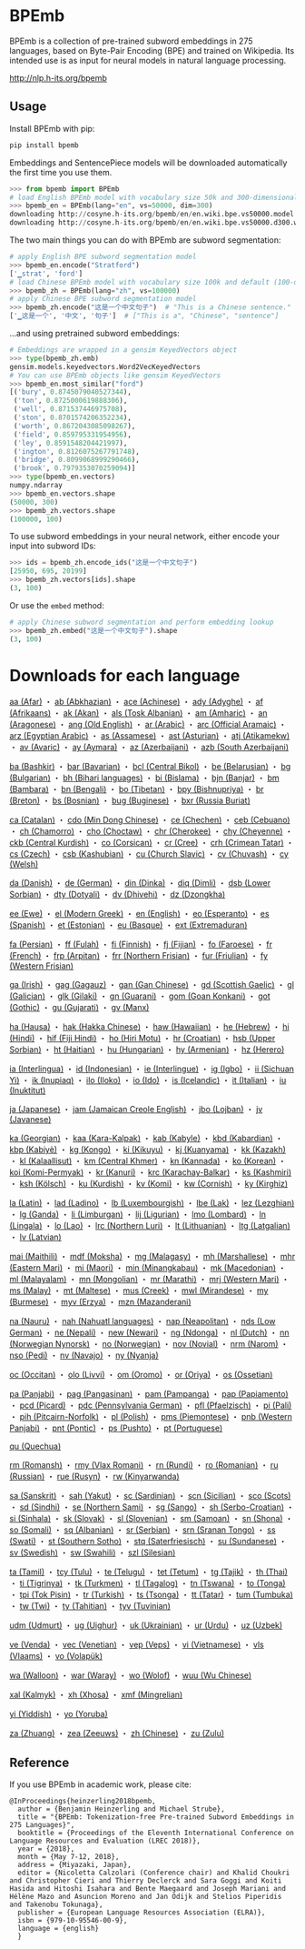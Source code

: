 # BPEmb

BPEmb is a collection of pre-trained subword embeddings in 275 languages, based on Byte-Pair Encoding (BPE) and trained on Wikipedia. Its intended use is as input for neural models in natural language processing.

http://nlp.h-its.org/bpemb

## Usage

Install BPEmb with pip:

```bash
pip install bpemb
```

Embeddings and SentencePiece models will be downloaded automatically the first time you use them.

```python
>>> from bpemb import BPEmb
# load English BPEmb model with vocabulary size 50k and 300-dimensional embeddings
>>> bpemb_en = BPEmb(lang="en", vs=50000, dim=300)
downloading http://cosyne.h-its.org/bpemb/en/en.wiki.bpe.vs50000.model
downloading http://cosyne.h-its.org/bpemb/en/en.wiki.bpe.vs50000.d300.w2v.bin.tar.gz
```

The two main things you can do with BPEmb are subword segmentation:
```python
# apply English BPE subword segmentation model
>>> bpemb_en.encode("Stratford")
['▁strat', 'ford']
# load Chinese BPEmb model with vocabulary size 100k and default (100-dim) embeddings
>>> bpemb_zh = BPEmb(lang="zh", vs=100000)
# apply Chinese BPE subword segmentation model
>>> bpemb_zh.encode("这是一个中文句子")  # "This is a Chinese sentence."
['▁这是一个', '中文', '句子']  # ["This is a", "Chinese", "sentence"]
```

...and using pretrained subword embeddings:
```python
# Embeddings are wrapped in a gensim KeyedVectors object
>>> type(bpemb_zh.emb)
gensim.models.keyedvectors.Word2VecKeyedVectors
# You can use BPEmb objects like gensim KeyedVectors
>>> bpemb_en.most_similar("ford")
[('bury', 0.8745079040527344),
 ('ton', 0.8725000619888306),
 ('well', 0.871537446975708),
 ('ston', 0.8701574206352234),
 ('worth', 0.8672043085098267),
 ('field', 0.859795331954956),
 ('ley', 0.8591548204421997),
 ('ington', 0.8126075267791748),
 ('bridge', 0.8099068999290466),
 ('brook', 0.7979353070259094)]
>>> type(bpemb_en.vectors)
numpy.ndarray
>>> bpemb_en.vectors.shape
(50000, 300)
>>> bpemb_zh.vectors.shape
(100000, 100)
```

To use subword embeddings in your neural network, either encode your input into subword IDs:
```python
>>> ids = bpemb_zh.encode_ids("这是一个中文句子")
[25950, 695, 20199]
>>> bpemb_zh.vectors[ids].shape
(3, 100)
```

Or use the `embed` method:
```python
# apply Chinese subword segmentation and perform embedding lookup
>>> bpemb_zh.embed("这是一个中文句子").shape
(3, 100)
```

# Downloads for each language

[aa (Afar)](http://cosyne.h-its.org/bpemb/aa) ・ 
[ab (Abkhazian)](http://cosyne.h-its.org/bpemb/ab) ・ 
[ace (Achinese)](http://cosyne.h-its.org/bpemb/ace) ・ 
[ady (Adyghe)](http://cosyne.h-its.org/bpemb/ady) ・ 
[af (Afrikaans)](http://cosyne.h-its.org/bpemb/af) ・ 
[ak (Akan)](http://cosyne.h-its.org/bpemb/ak) ・ 
[als (Tosk Albanian)](http://cosyne.h-its.org/bpemb/als) ・ 
[am (Amharic)](http://cosyne.h-its.org/bpemb/am) ・ 
[an (Aragonese)](http://cosyne.h-its.org/bpemb/an) ・ 
[ang (Old English)](http://cosyne.h-its.org/bpemb/ang) ・ 
[ar (Arabic)](http://cosyne.h-its.org/bpemb/ar) ・ 
[arc (Official Aramaic)](http://cosyne.h-its.org/bpemb/arc) ・ 
[arz (Egyptian Arabic)](http://cosyne.h-its.org/bpemb/arz) ・ 
[as (Assamese)](http://cosyne.h-its.org/bpemb/as) ・ 
[ast (Asturian)](http://cosyne.h-its.org/bpemb/ast) ・ 
[atj (Atikamekw)](http://cosyne.h-its.org/bpemb/atj) ・ 
[av (Avaric)](http://cosyne.h-its.org/bpemb/av) ・ 
[ay (Aymara)](http://cosyne.h-its.org/bpemb/ay) ・ 
[az (Azerbaijani)](http://cosyne.h-its.org/bpemb/az) ・ 
[azb (South Azerbaijani)](http://cosyne.h-its.org/bpemb/azb)

[ba (Bashkir)](http://cosyne.h-its.org/bpemb/ba) ・ 
[bar (Bavarian)](http://cosyne.h-its.org/bpemb/bar) ・ 
[bcl (Central Bikol)](http://cosyne.h-its.org/bpemb/bcl) ・ 
[be (Belarusian)](http://cosyne.h-its.org/bpemb/be) ・ 
[bg (Bulgarian)](http://cosyne.h-its.org/bpemb/bg) ・ 
[bh (Bihari languages)](http://cosyne.h-its.org/bpemb/bh) ・ 
[bi (Bislama)](http://cosyne.h-its.org/bpemb/bi) ・ 
[bjn (Banjar)](http://cosyne.h-its.org/bpemb/bjn) ・ 
[bm (Bambara)](http://cosyne.h-its.org/bpemb/bm) ・ 
[bn (Bengali)](http://cosyne.h-its.org/bpemb/bn) ・ 
[bo (Tibetan)](http://cosyne.h-its.org/bpemb/bo) ・ 
[bpy (Bishnupriya)](http://cosyne.h-its.org/bpemb/bpy) ・ 
[br (Breton)](http://cosyne.h-its.org/bpemb/br) ・ 
[bs (Bosnian)](http://cosyne.h-its.org/bpemb/bs) ・ 
[bug (Buginese)](http://cosyne.h-its.org/bpemb/bug) ・ 
[bxr (Russia Buriat)](http://cosyne.h-its.org/bpemb/bxr)

[ca (Catalan)](http://cosyne.h-its.org/bpemb/ca) ・ 
[cdo (Min Dong Chinese)](http://cosyne.h-its.org/bpemb/cdo) ・ 
[ce (Chechen)](http://cosyne.h-its.org/bpemb/ce) ・ 
[ceb (Cebuano)](http://cosyne.h-its.org/bpemb/ceb) ・ 
[ch (Chamorro)](http://cosyne.h-its.org/bpemb/ch) ・ 
[cho (Choctaw)](http://cosyne.h-its.org/bpemb/cho) ・ 
[chr (Cherokee)](http://cosyne.h-its.org/bpemb/chr) ・ 
[chy (Cheyenne)](http://cosyne.h-its.org/bpemb/chy) ・ 
[ckb (Central Kurdish)](http://cosyne.h-its.org/bpemb/ckb) ・ 
[co (Corsican)](http://cosyne.h-its.org/bpemb/co) ・ 
[cr (Cree)](http://cosyne.h-its.org/bpemb/cr) ・ 
[crh (Crimean Tatar)](http://cosyne.h-its.org/bpemb/crh) ・ 
[cs (Czech)](http://cosyne.h-its.org/bpemb/cs) ・ 
[csb (Kashubian)](http://cosyne.h-its.org/bpemb/csb) ・ 
[cu (Church Slavic)](http://cosyne.h-its.org/bpemb/cu) ・ 
[cv (Chuvash)](http://cosyne.h-its.org/bpemb/cv) ・ 
[cy (Welsh)](http://cosyne.h-its.org/bpemb/cy)

[da (Danish)](http://cosyne.h-its.org/bpemb/da) ・ 
[de (German)](http://cosyne.h-its.org/bpemb/de) ・ 
[din (Dinka)](http://cosyne.h-its.org/bpemb/din) ・ 
[diq (Dimli)](http://cosyne.h-its.org/bpemb/diq) ・ 
[dsb (Lower Sorbian)](http://cosyne.h-its.org/bpemb/dsb) ・ 
[dty (Dotyali)](http://cosyne.h-its.org/bpemb/dty) ・ 
[dv (Dhivehi)](http://cosyne.h-its.org/bpemb/dv) ・ 
[dz (Dzongkha)](http://cosyne.h-its.org/bpemb/dz)

[ee (Ewe)](http://cosyne.h-its.org/bpemb/ee) ・ 
[el (Modern Greek)](http://cosyne.h-its.org/bpemb/el) ・ 
[en (English)](http://cosyne.h-its.org/bpemb/en) ・ 
[eo (Esperanto)](http://cosyne.h-its.org/bpemb/eo) ・ 
[es (Spanish)](http://cosyne.h-its.org/bpemb/es) ・ 
[et (Estonian)](http://cosyne.h-its.org/bpemb/et) ・ 
[eu (Basque)](http://cosyne.h-its.org/bpemb/eu) ・ 
[ext (Extremaduran)](http://cosyne.h-its.org/bpemb/ext)

[fa (Persian)](http://cosyne.h-its.org/bpemb/fa) ・ 
[ff (Fulah)](http://cosyne.h-its.org/bpemb/ff) ・ 
[fi (Finnish)](http://cosyne.h-its.org/bpemb/fi) ・ 
[fj (Fijian)](http://cosyne.h-its.org/bpemb/fj) ・ 
[fo (Faroese)](http://cosyne.h-its.org/bpemb/fo) ・ 
[fr (French)](http://cosyne.h-its.org/bpemb/fr) ・ 
[frp (Arpitan)](http://cosyne.h-its.org/bpemb/frp) ・ 
[frr (Northern Frisian)](http://cosyne.h-its.org/bpemb/frr) ・ 
[fur (Friulian)](http://cosyne.h-its.org/bpemb/fur) ・ 
[fy (Western Frisian)](http://cosyne.h-its.org/bpemb/fy)

[ga (Irish)](http://cosyne.h-its.org/bpemb/ga) ・ 
[gag (Gagauz)](http://cosyne.h-its.org/bpemb/gag) ・ 
[gan (Gan Chinese)](http://cosyne.h-its.org/bpemb/gan) ・ 
[gd (Scottish Gaelic)](http://cosyne.h-its.org/bpemb/gd) ・ 
[gl (Galician)](http://cosyne.h-its.org/bpemb/gl) ・ 
[glk (Gilaki)](http://cosyne.h-its.org/bpemb/glk) ・ 
[gn (Guarani)](http://cosyne.h-its.org/bpemb/gn) ・ 
[gom (Goan Konkani)](http://cosyne.h-its.org/bpemb/gom) ・ 
[got (Gothic)](http://cosyne.h-its.org/bpemb/got) ・ 
[gu (Gujarati)](http://cosyne.h-its.org/bpemb/gu) ・ 
[gv (Manx)](http://cosyne.h-its.org/bpemb/gv)

[ha (Hausa)](http://cosyne.h-its.org/bpemb/ha) ・ 
[hak (Hakka Chinese)](http://cosyne.h-its.org/bpemb/hak) ・ 
[haw (Hawaiian)](http://cosyne.h-its.org/bpemb/haw) ・ 
[he (Hebrew)](http://cosyne.h-its.org/bpemb/he) ・ 
[hi (Hindi)](http://cosyne.h-its.org/bpemb/hi) ・ 
[hif (Fiji Hindi)](http://cosyne.h-its.org/bpemb/hif) ・ 
[ho (Hiri Motu)](http://cosyne.h-its.org/bpemb/ho) ・ 
[hr (Croatian)](http://cosyne.h-its.org/bpemb/hr) ・ 
[hsb (Upper Sorbian)](http://cosyne.h-its.org/bpemb/hsb) ・ 
[ht (Haitian)](http://cosyne.h-its.org/bpemb/ht) ・ 
[hu (Hungarian)](http://cosyne.h-its.org/bpemb/hu) ・ 
[hy (Armenian)](http://cosyne.h-its.org/bpemb/hy) ・ 
[hz (Herero)](http://cosyne.h-its.org/bpemb/hz)

[ia (Interlingua)](http://cosyne.h-its.org/bpemb/ia) ・ 
[id (Indonesian)](http://cosyne.h-its.org/bpemb/id) ・ 
[ie (Interlingue)](http://cosyne.h-its.org/bpemb/ie) ・ 
[ig (Igbo)](http://cosyne.h-its.org/bpemb/ig) ・ 
[ii (Sichuan Yi)](http://cosyne.h-its.org/bpemb/ii) ・ 
[ik (Inupiaq)](http://cosyne.h-its.org/bpemb/ik) ・ 
[ilo (Iloko)](http://cosyne.h-its.org/bpemb/ilo) ・ 
[io (Ido)](http://cosyne.h-its.org/bpemb/io) ・ 
[is (Icelandic)](http://cosyne.h-its.org/bpemb/is) ・ 
[it (Italian)](http://cosyne.h-its.org/bpemb/it) ・ 
[iu (Inuktitut)](http://cosyne.h-its.org/bpemb/iu)

[ja (Japanese)](http://cosyne.h-its.org/bpemb/ja) ・ 
[jam (Jamaican Creole English)](http://cosyne.h-its.org/bpemb/jam) ・ 
[jbo (Lojban)](http://cosyne.h-its.org/bpemb/jbo) ・ 
[jv (Javanese)](http://cosyne.h-its.org/bpemb/jv)

[ka (Georgian)](http://cosyne.h-its.org/bpemb/ka) ・ 
[kaa (Kara-Kalpak)](http://cosyne.h-its.org/bpemb/kaa) ・ 
[kab (Kabyle)](http://cosyne.h-its.org/bpemb/kab) ・ 
[kbd (Kabardian)](http://cosyne.h-its.org/bpemb/kbd) ・ 
[kbp (Kabiyè)](http://cosyne.h-its.org/bpemb/kbp) ・ 
[kg (Kongo)](http://cosyne.h-its.org/bpemb/kg) ・ 
[ki (Kikuyu)](http://cosyne.h-its.org/bpemb/ki) ・ 
[kj (Kuanyama)](http://cosyne.h-its.org/bpemb/kj) ・ 
[kk (Kazakh)](http://cosyne.h-its.org/bpemb/kk) ・ 
[kl (Kalaallisut)](http://cosyne.h-its.org/bpemb/kl) ・ 
[km (Central Khmer)](http://cosyne.h-its.org/bpemb/km) ・ 
[kn (Kannada)](http://cosyne.h-its.org/bpemb/kn) ・ 
[ko (Korean)](http://cosyne.h-its.org/bpemb/ko) ・ 
[koi (Komi-Permyak)](http://cosyne.h-its.org/bpemb/koi) ・ 
[kr (Kanuri)](http://cosyne.h-its.org/bpemb/kr) ・ 
[krc (Karachay-Balkar)](http://cosyne.h-its.org/bpemb/krc) ・ 
[ks (Kashmiri)](http://cosyne.h-its.org/bpemb/ks) ・ 
[ksh (Kölsch)](http://cosyne.h-its.org/bpemb/ksh) ・ 
[ku (Kurdish)](http://cosyne.h-its.org/bpemb/ku) ・ 
[kv (Komi)](http://cosyne.h-its.org/bpemb/kv) ・ 
[kw (Cornish)](http://cosyne.h-its.org/bpemb/kw) ・ 
[ky (Kirghiz)](http://cosyne.h-its.org/bpemb/ky)

[la (Latin)](http://cosyne.h-its.org/bpemb/la) ・ 
[lad (Ladino)](http://cosyne.h-its.org/bpemb/lad) ・ 
[lb (Luxembourgish)](http://cosyne.h-its.org/bpemb/lb) ・ 
[lbe (Lak)](http://cosyne.h-its.org/bpemb/lbe) ・ 
[lez (Lezghian)](http://cosyne.h-its.org/bpemb/lez) ・ 
[lg (Ganda)](http://cosyne.h-its.org/bpemb/lg) ・ 
[li (Limburgan)](http://cosyne.h-its.org/bpemb/li) ・ 
[lij (Ligurian)](http://cosyne.h-its.org/bpemb/lij) ・ 
[lmo (Lombard)](http://cosyne.h-its.org/bpemb/lmo) ・ 
[ln (Lingala)](http://cosyne.h-its.org/bpemb/ln) ・ 
[lo (Lao)](http://cosyne.h-its.org/bpemb/lo) ・ 
[lrc (Northern Luri)](http://cosyne.h-its.org/bpemb/lrc) ・ 
[lt (Lithuanian)](http://cosyne.h-its.org/bpemb/lt) ・ 
[ltg (Latgalian)](http://cosyne.h-its.org/bpemb/ltg) ・ 
[lv (Latvian)](http://cosyne.h-its.org/bpemb/lv)

[mai (Maithili)](http://cosyne.h-its.org/bpemb/mai) ・ 
[mdf (Moksha)](http://cosyne.h-its.org/bpemb/mdf) ・ 
[mg (Malagasy)](http://cosyne.h-its.org/bpemb/mg) ・ 
[mh (Marshallese)](http://cosyne.h-its.org/bpemb/mh) ・ 
[mhr (Eastern Mari)](http://cosyne.h-its.org/bpemb/mhr) ・ 
[mi (Maori)](http://cosyne.h-its.org/bpemb/mi) ・ 
[min (Minangkabau)](http://cosyne.h-its.org/bpemb/min) ・ 
[mk (Macedonian)](http://cosyne.h-its.org/bpemb/mk) ・ 
[ml (Malayalam)](http://cosyne.h-its.org/bpemb/ml) ・ 
[mn (Mongolian)](http://cosyne.h-its.org/bpemb/mn) ・ 
[mr (Marathi)](http://cosyne.h-its.org/bpemb/mr) ・ 
[mrj (Western Mari)](http://cosyne.h-its.org/bpemb/mrj) ・ 
[ms (Malay)](http://cosyne.h-its.org/bpemb/ms) ・ 
[mt (Maltese)](http://cosyne.h-its.org/bpemb/mt) ・ 
[mus (Creek)](http://cosyne.h-its.org/bpemb/mus) ・ 
[mwl (Mirandese)](http://cosyne.h-its.org/bpemb/mwl) ・ 
[my (Burmese)](http://cosyne.h-its.org/bpemb/my) ・ 
[myv (Erzya)](http://cosyne.h-its.org/bpemb/myv) ・ 
[mzn (Mazanderani)](http://cosyne.h-its.org/bpemb/mzn)

[na (Nauru)](http://cosyne.h-its.org/bpemb/na) ・ 
[nah (Nahuatl languages)](http://cosyne.h-its.org/bpemb/nah) ・ 
[nap (Neapolitan)](http://cosyne.h-its.org/bpemb/nap) ・ 
[nds (Low German)](http://cosyne.h-its.org/bpemb/nds) ・ 
[ne (Nepali)](http://cosyne.h-its.org/bpemb/ne) ・ 
[new (Newari)](http://cosyne.h-its.org/bpemb/new) ・ 
[ng (Ndonga)](http://cosyne.h-its.org/bpemb/ng) ・ 
[nl (Dutch)](http://cosyne.h-its.org/bpemb/nl) ・ 
[nn (Norwegian Nynorsk)](http://cosyne.h-its.org/bpemb/nn) ・ 
[no (Norwegian)](http://cosyne.h-its.org/bpemb/no) ・ 
[nov (Novial)](http://cosyne.h-its.org/bpemb/nov) ・ 
[nrm (Narom)](http://cosyne.h-its.org/bpemb/nrm) ・ 
[nso (Pedi)](http://cosyne.h-its.org/bpemb/nso) ・ 
[nv (Navajo)](http://cosyne.h-its.org/bpemb/nv) ・ 
[ny (Nyanja)](http://cosyne.h-its.org/bpemb/ny)

[oc (Occitan)](http://cosyne.h-its.org/bpemb/oc) ・ 
[olo (Livvi)](http://cosyne.h-its.org/bpemb/olo) ・ 
[om (Oromo)](http://cosyne.h-its.org/bpemb/om) ・ 
[or (Oriya)](http://cosyne.h-its.org/bpemb/or) ・ 
[os (Ossetian)](http://cosyne.h-its.org/bpemb/os)

[pa (Panjabi)](http://cosyne.h-its.org/bpemb/pa) ・ 
[pag (Pangasinan)](http://cosyne.h-its.org/bpemb/pag) ・ 
[pam (Pampanga)](http://cosyne.h-its.org/bpemb/pam) ・ 
[pap (Papiamento)](http://cosyne.h-its.org/bpemb/pap) ・ 
[pcd (Picard)](http://cosyne.h-its.org/bpemb/pcd) ・ 
[pdc (Pennsylvania German)](http://cosyne.h-its.org/bpemb/pdc) ・ 
[pfl (Pfaelzisch)](http://cosyne.h-its.org/bpemb/pfl) ・ 
[pi (Pali)](http://cosyne.h-its.org/bpemb/pi) ・ 
[pih (Pitcairn-Norfolk)](http://cosyne.h-its.org/bpemb/pih) ・ 
[pl (Polish)](http://cosyne.h-its.org/bpemb/pl) ・ 
[pms (Piemontese)](http://cosyne.h-its.org/bpemb/pms) ・ 
[pnb (Western Panjabi)](http://cosyne.h-its.org/bpemb/pnb) ・ 
[pnt (Pontic)](http://cosyne.h-its.org/bpemb/pnt) ・ 
[ps (Pushto)](http://cosyne.h-its.org/bpemb/ps) ・ 
[pt (Portuguese)](http://cosyne.h-its.org/bpemb/pt)

[qu (Quechua)](http://cosyne.h-its.org/bpemb/qu)

[rm (Romansh)](http://cosyne.h-its.org/bpemb/rm) ・ 
[rmy (Vlax Romani)](http://cosyne.h-its.org/bpemb/rmy) ・ 
[rn (Rundi)](http://cosyne.h-its.org/bpemb/rn) ・ 
[ro (Romanian)](http://cosyne.h-its.org/bpemb/ro) ・ 
[ru (Russian)](http://cosyne.h-its.org/bpemb/ru) ・ 
[rue (Rusyn)](http://cosyne.h-its.org/bpemb/rue) ・ 
[rw (Kinyarwanda)](http://cosyne.h-its.org/bpemb/rw)

[sa (Sanskrit)](http://cosyne.h-its.org/bpemb/sa) ・ 
[sah (Yakut)](http://cosyne.h-its.org/bpemb/sah) ・ 
[sc (Sardinian)](http://cosyne.h-its.org/bpemb/sc) ・ 
[scn (Sicilian)](http://cosyne.h-its.org/bpemb/scn) ・ 
[sco (Scots)](http://cosyne.h-its.org/bpemb/sco) ・ 
[sd (Sindhi)](http://cosyne.h-its.org/bpemb/sd) ・ 
[se (Northern Sami)](http://cosyne.h-its.org/bpemb/se) ・ 
[sg (Sango)](http://cosyne.h-its.org/bpemb/sg) ・ 
[sh (Serbo-Croatian)](http://cosyne.h-its.org/bpemb/sh) ・ 
[si (Sinhala)](http://cosyne.h-its.org/bpemb/si) ・ 
[sk (Slovak)](http://cosyne.h-its.org/bpemb/sk) ・ 
[sl (Slovenian)](http://cosyne.h-its.org/bpemb/sl) ・ 
[sm (Samoan)](http://cosyne.h-its.org/bpemb/sm) ・ 
[sn (Shona)](http://cosyne.h-its.org/bpemb/sn) ・ 
[so (Somali)](http://cosyne.h-its.org/bpemb/so) ・ 
[sq (Albanian)](http://cosyne.h-its.org/bpemb/sq) ・ 
[sr (Serbian)](http://cosyne.h-its.org/bpemb/sr) ・ 
[srn (Sranan Tongo)](http://cosyne.h-its.org/bpemb/srn) ・ 
[ss (Swati)](http://cosyne.h-its.org/bpemb/ss) ・ 
[st (Southern Sotho)](http://cosyne.h-its.org/bpemb/st) ・ 
[stq (Saterfriesisch)](http://cosyne.h-its.org/bpemb/stq) ・ 
[su (Sundanese)](http://cosyne.h-its.org/bpemb/su) ・ 
[sv (Swedish)](http://cosyne.h-its.org/bpemb/sv) ・ 
[sw (Swahili)](http://cosyne.h-its.org/bpemb/sw) ・ 
[szl (Silesian)](http://cosyne.h-its.org/bpemb/szl)

[ta (Tamil)](http://cosyne.h-its.org/bpemb/ta) ・ 
[tcy (Tulu)](http://cosyne.h-its.org/bpemb/tcy) ・ 
[te (Telugu)](http://cosyne.h-its.org/bpemb/te) ・ 
[tet (Tetum)](http://cosyne.h-its.org/bpemb/tet) ・ 
[tg (Tajik)](http://cosyne.h-its.org/bpemb/tg) ・ 
[th (Thai)](http://cosyne.h-its.org/bpemb/th) ・ 
[ti (Tigrinya)](http://cosyne.h-its.org/bpemb/ti) ・ 
[tk (Turkmen)](http://cosyne.h-its.org/bpemb/tk) ・ 
[tl (Tagalog)](http://cosyne.h-its.org/bpemb/tl) ・ 
[tn (Tswana)](http://cosyne.h-its.org/bpemb/tn) ・ 
[to (Tonga)](http://cosyne.h-its.org/bpemb/to) ・ 
[tpi (Tok Pisin)](http://cosyne.h-its.org/bpemb/tpi) ・ 
[tr (Turkish)](http://cosyne.h-its.org/bpemb/tr) ・ 
[ts (Tsonga)](http://cosyne.h-its.org/bpemb/ts) ・ 
[tt (Tatar)](http://cosyne.h-its.org/bpemb/tt) ・ 
[tum (Tumbuka)](http://cosyne.h-its.org/bpemb/tum) ・ 
[tw (Twi)](http://cosyne.h-its.org/bpemb/tw) ・ 
[ty (Tahitian)](http://cosyne.h-its.org/bpemb/ty) ・ 
[tyv (Tuvinian)](http://cosyne.h-its.org/bpemb/tyv)

[udm (Udmurt)](http://cosyne.h-its.org/bpemb/udm) ・ 
[ug (Uighur)](http://cosyne.h-its.org/bpemb/ug) ・ 
[uk (Ukrainian)](http://cosyne.h-its.org/bpemb/uk) ・ 
[ur (Urdu)](http://cosyne.h-its.org/bpemb/ur) ・ 
[uz (Uzbek)](http://cosyne.h-its.org/bpemb/uz)

[ve (Venda)](http://cosyne.h-its.org/bpemb/ve) ・ 
[vec (Venetian)](http://cosyne.h-its.org/bpemb/vec) ・ 
[vep (Veps)](http://cosyne.h-its.org/bpemb/vep) ・ 
[vi (Vietnamese)](http://cosyne.h-its.org/bpemb/vi) ・ 
[vls (Vlaams)](http://cosyne.h-its.org/bpemb/vls) ・ 
[vo (Volapük)](http://cosyne.h-its.org/bpemb/vo)

[wa (Walloon)](http://cosyne.h-its.org/bpemb/wa) ・ 
[war (Waray)](http://cosyne.h-its.org/bpemb/war) ・ 
[wo (Wolof)](http://cosyne.h-its.org/bpemb/wo) ・ 
[wuu (Wu Chinese)](http://cosyne.h-its.org/bpemb/wuu)

[xal (Kalmyk)](http://cosyne.h-its.org/bpemb/xal) ・ 
[xh (Xhosa)](http://cosyne.h-its.org/bpemb/xh) ・ 
[xmf (Mingrelian)](http://cosyne.h-its.org/bpemb/xmf)

[yi (Yiddish)](http://cosyne.h-its.org/bpemb/yi) ・ 
[yo (Yoruba)](http://cosyne.h-its.org/bpemb/yo)

[za (Zhuang)](http://cosyne.h-its.org/bpemb/za) ・ 
[zea (Zeeuws)](http://cosyne.h-its.org/bpemb/zea) ・ 
[zh (Chinese)](http://cosyne.h-its.org/bpemb/zh) ・ 
[zu (Zulu)](http://cosyne.h-its.org/bpemb/zu)



## Reference

If you use BPEmb in academic work, please cite:

```
@InProceedings{heinzerling2018bpemb,
  author = {Benjamin Heinzerling and Michael Strube},
  title = "{BPEmb: Tokenization-free Pre-trained Subword Embeddings in 275 Languages}",
  booktitle = {Proceedings of the Eleventh International Conference on Language Resources and Evaluation (LREC 2018)},
  year = {2018},
  month = {May 7-12, 2018},
  address = {Miyazaki, Japan},
  editor = {Nicoletta Calzolari (Conference chair) and Khalid Choukri and Christopher Cieri and Thierry Declerck and Sara Goggi and Koiti Hasida and Hitoshi Isahara and Bente Maegaard and Joseph Mariani and Hélène Mazo and Asuncion Moreno and Jan Odijk and Stelios Piperidis and Takenobu Tokunaga},
  publisher = {European Language Resources Association (ELRA)},
  isbn = {979-10-95546-00-9},
  language = {english}
  }
```
